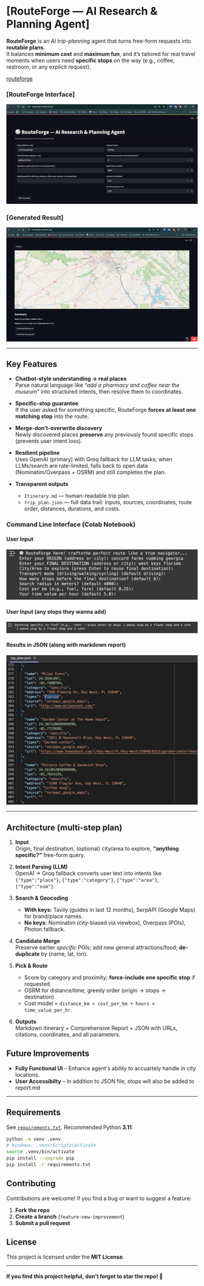 # [RouteForge — AI Research & Planning Agent] 

**RouteForge** is an *AI trip-planning* agent that turns free-form requests into **routable plans**.  
It balances **minimum cost** and **maximum fun**, and it’s tailored for real travel moments when users need **specific stops** on the way (e.g., coffee, restroom, or any explicit request).

[routeforge](https://routeforge.streamlit.app/)

### [RouteForge Interface]
![Upload Interface](interface/ui.png)

### [Generated Result]
![Upload Interface](interface/map.png)

---

## Key Features

- **Chatbot-style understanding → real places**  
  Parse natural language like *“add a pharmacy and coffee near the museum”* into structured intents, then resolve them to coordinates.

- **Specific-stop guarantee**  
  If the user asked for something specific, RouteForge **forces at least one matching stop** into the route.

- **Merge-don’t-overwrite discovery**  
  Newly discovered places **preserve** any previously found specific stops (prevents user intent loss).

- **Resilient pipeline**  
  Uses OpenAI (primary) with Groq fallback for LLM tasks; when LLMs/search are rate-limited, falls back to open data (Nominatim/Overpass + OSRM) and still completes the plan.

- **Transparent outputs**  
  - `Itinerary.md` — human-readable trip plan.  
  - `trip_plan.json` — full data trail: inputs, sources, coordinates, route order, distances, durations, and costs.

### Command Line Interface (Colab Notebook)

#### User Input
![user_input](interface/input.png)

#### User Input (any stops they wanna add)
![adding_stops](interface/stops.png)

#### Results in JSON (along with markdown report)
![json](interface/json.png)

---

## Architecture (multi-step plan)

1. **Input**  
   Origin, final destination, (optional) city/area to explore, **“anything specific?”** free-form query.

2. **Intent Parsing (LLM)**  
   OpenAI → Groq fallback converts user text into intents like  
   `{"type":"place"}`, `{"type":"category"}`, `{"type":"area"}`, `{"type":"osm"}`.

3. **Search & Geocoding**  
   - **With keys:** Tavily (guides in last 12 months), SerpAPI (Google Maps) for brand/place names.  
   - **No keys:** Nominatim (city-biased via viewbox), Overpass (POIs), Photon fallback.

4. **Candidate Merge**  
   Preserve earlier *specific* POIs; add new general attractions/food; **de-duplicate** by (name, lat, lon).

5. **Pick & Route**  
   - Score by category and proximity; **force-include one specific stop** if requested.  
   - OSRM for distance/time; greedy order (origin → stops → destination).  
   - Cost model = `distance_km × cost_per_km + hours × time_value_per_hr`.

6. **Outputs**  
   Markdown itinerary + Comprehensive Report + JSON with URLs, citations, coordinates, and all parameters.

## Future Improvements
- **Fully Functional UI** – Enhance agent's ability to accuartely handle in city locations.
- **User Accessibilty** – In addition to JSON file, stops will also be added to report.md

---

## Requirements

See [`requirements.txt`](./requirements.txt). Recommended Python **3.11**.

```bash
python -m venv .venv
# Windows: .venv\Scripts\activate
source .venv/bin/activate
pip install --upgrade pip
pip install -r requirements.txt
```

## Contributing
Contributions are welcome! If you find a bug or want to suggest a feature:
1. **Fork the repo**
2. **Create a branch** (`feature-new-improvement`)
3. **Submit a pull request**

## License
This project is licensed under the **MIT License**.

---

#### If you find this project helpful, don’t forget to star the repo! 🎀
